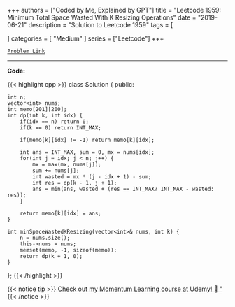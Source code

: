 
+++
authors = ["Coded by Me, Explained by GPT"]
title = "Leetcode 1959: Minimum Total Space Wasted With K Resizing Operations"
date = "2019-06-21"
description = "Solution to Leetcode 1959"
tags = [
    
]
categories = [
    "Medium"
]
series = ["Leetcode"]
+++



[`Problem Link`](https://leetcode.com/problems/minimum-total-space-wasted-with-k-resizing-operations/description/)

---

**Code:**

{{< highlight cpp >}}
class Solution {
public:
    
    int n;
    vector<int> nums;
    int memo[201][200];
    int dp(int k, int idx) {
        if(idx == n) return 0;
        if(k == 0) return INT_MAX;

        if(memo[k][idx] != -1) return memo[k][idx];
        
        int ans = INT_MAX, sum = 0, mx = nums[idx];
        for(int j = idx; j < n; j++) {
            mx = max(mx, nums[j]);
            sum += nums[j];
            int wasted = mx * (j - idx + 1) - sum;
            int res = dp(k - 1, j + 1);
            ans = min(ans, wasted + (res == INT_MAX? INT_MAX - wasted: res));
        }
        
        return memo[k][idx] = ans;
    }
    
    int minSpaceWastedKResizing(vector<int>& nums, int k) {
        n = nums.size();
        this->nums = nums;
        memset(memo, -1, sizeof(memo));
        return dp(k + 1, 0);
    }
};
{{< /highlight >}}



{{< notice tip >}}
[Check out my Momentum Learning course at Udemy! 🚀 "](https://www.udemy.com/course/blind-75-the-data-structures-and-algorithms-essentials/)
{{< /notice >}}

